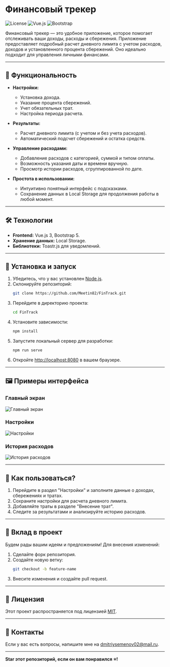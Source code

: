 # Финансовый трекер

![License](https://img.shields.io/badge/license-MIT-green)
![Vue.js](https://img.shields.io/badge/vue.js-%5E3.0-green)
![Bootstrap](https://img.shields.io/badge/bootstrap-5.x-blue)

Финансовый трекер — это удобное приложение, которое помогает отслеживать ваши доходы, расходы и сбережения. Приложение предоставляет подробный расчет дневного лимита с учетом расходов, доходов и установленного процента сбережений. Оно идеально подходит для управления личными финансами.

---

## 📜 Функциональность
- **Настройки:**
  - Установка дохода.
  - Указание процента сбережений.
  - Учет обязательных трат.
  - Настройка периода расчета.

- **Результаты:**
  - Расчет дневного лимита (с учетом и без учета расходов).
  - Автоматический подсчет сбережений и остатка средств.

- **Управление расходами:**
  - Добавление расходов с категорией, суммой и типом оплаты.
  - Возможность указания даты и времени вручную.
  - Просмотр истории расходов, сгруппированной по дате.

- **Простота в использовании:**
  - Интуитивно понятный интерфейс с подсказками.
  - Сохранение данных в Local Storage для продолжения работы в любой момент.

---

## 🛠️ Технологии
- **Frontend:** Vue.js 3, Bootstrap 5.
- **Хранение данных:** Local Storage.
- **Библиотеки:** Toastr.js для уведомлений.

---

## 🚀 Установка и запуск

1. Убедитесь, что у вас установлен [Node.js](https://nodejs.org/).
2. Склонируйте репозиторий:
   ```bash
   git clone https://github.com/Meetin82/FinTrack.git
   ```
3. Перейдите в директорию проекта:
   ```bash
   cd FinTrack
   ```
4. Установите зависимости:
   ```bash
   npm install
   ```
5. Запустите локальный сервер для разработки:
   ```bash
   npm run serve
   ```
6. Откройте [http://localhost:8080](http://localhost:8080) в вашем браузере.

---

## 🖼️ Примеры интерфейса

### Главный экран
![Главный экран](https://via.placeholder.com/800x400)

### Настройки
![Настройки](https://via.placeholder.com/800x400)

### История расходов
![История расходов](https://via.placeholder.com/800x400)

---

## 📖 Как пользоваться?
1. Перейдите в раздел "Настройки" и заполните данные о доходах, сбережениях и тратах.
2. Сохраните настройки для расчета дневного лимита.
3. Добавляйте траты в разделе "Внесение трат".
4. Следите за результатами и анализируйте историю расходов.

---

## 🤝 Вклад в проект
Будем рады вашим идеям и предложениям! Для внесения изменений:
1. Сделайте форк репозитория.
2. Создайте новую ветку:
   ```bash
   git checkout -b feature-name
   ```
3. Внесите изменения и создайте pull request.

---

## 📝 Лицензия
Этот проект распространяется под лицензией [MIT](LICENSE).

---

## 📧 Контакты
Если у вас есть вопросы, напишите мне на [dmitriysemenov02@mail.ru](dmitriysemenov02@mail.ru).

---

**Star этот репозиторий, если он вам понравился ⭐!**
